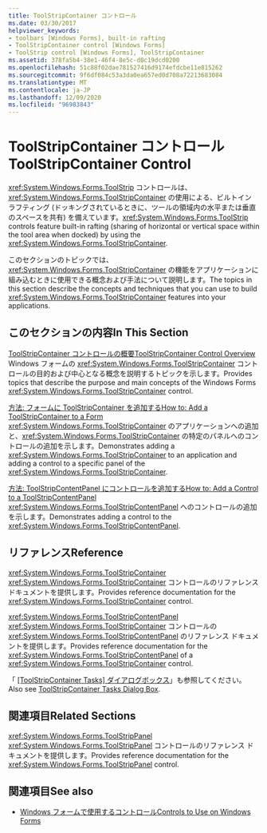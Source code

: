 ```yaml
---
title: ToolStripContainer コントロール
ms.date: 03/30/2017
helpviewer_keywords:
- toolbars [Windows Forms], built-in rafting
- ToolStripContainer control [Windows Forms]
- ToolStrip control [Windows Forms], ToolStripContainer
ms.assetid: 378fa5b4-38e1-46f4-8e5c-d0c19dcd0200
ms.openlocfilehash: 51c88f02dae781527416d9174efdcbe11e815262
ms.sourcegitcommit: 9f6df084c53a3da0ea657ed0d708a72213683084
ms.translationtype: MT
ms.contentlocale: ja-JP
ms.lasthandoff: 12/09/2020
ms.locfileid: "96983843"
---
```

# <a name="toolstripcontainer-control"></a><span data-ttu-id="ed645-102">ToolStripContainer コントロール</span><span class="sxs-lookup"><span data-stu-id="ed645-102">ToolStripContainer Control</span></span>

<span data-ttu-id="ed645-103"><xref:System.Windows.Forms.ToolStrip> コントロールは、<xref:System.Windows.Forms.ToolStripContainer> の使用による、ビルトイン ラフティング (ドッキングされているときに、ツールの領域内の水平または垂直のスペースを共有) を備えています。</span><span class="sxs-lookup"><span data-stu-id="ed645-103"><xref:System.Windows.Forms.ToolStrip> controls feature built-in rafting (sharing of horizontal or vertical space within the tool area when docked) by using the <xref:System.Windows.Forms.ToolStripContainer>.</span></span>  
  
 <span data-ttu-id="ed645-104">このセクションのトピックでは、<xref:System.Windows.Forms.ToolStripContainer> の機能をアプリケーションに組み込むときに使用できる概念および手法について説明します。</span><span class="sxs-lookup"><span data-stu-id="ed645-104">The topics in this section describe the concepts and techniques that you can use to build <xref:System.Windows.Forms.ToolStripContainer> features into your applications.</span></span>  
  
## <a name="in-this-section"></a><span data-ttu-id="ed645-105">このセクションの内容</span><span class="sxs-lookup"><span data-stu-id="ed645-105">In This Section</span></span>  

 [<span data-ttu-id="ed645-106">ToolStripContainer コントロールの概要</span><span class="sxs-lookup"><span data-stu-id="ed645-106">ToolStripContainer Control Overview</span></span>](toolstripcontainer-control-overview.md)  
 <span data-ttu-id="ed645-107">Windows フォームの <xref:System.Windows.Forms.ToolStripContainer> コントロールの目的および中心となる概念を説明するトピックを示します。</span><span class="sxs-lookup"><span data-stu-id="ed645-107">Provides topics that describe the purpose and main concepts of the Windows Forms <xref:System.Windows.Forms.ToolStripContainer> control.</span></span>  
  
 [<span data-ttu-id="ed645-108">方法: フォームに ToolStripContainer を追加する</span><span class="sxs-lookup"><span data-stu-id="ed645-108">How to: Add a ToolStripContainer to a Form</span></span>](how-to-add-a-toolstripcontainer-to-a-form.md)  
 <span data-ttu-id="ed645-109"><xref:System.Windows.Forms.ToolStripContainer> のアプリケーションへの追加と、<xref:System.Windows.Forms.ToolStripContainer> の特定のパネルへのコントロールの追加を示します。</span><span class="sxs-lookup"><span data-stu-id="ed645-109">Demonstrates adding a <xref:System.Windows.Forms.ToolStripContainer> to an application and adding a control to a specific panel of the <xref:System.Windows.Forms.ToolStripContainer>.</span></span>  
  
 [<span data-ttu-id="ed645-110">方法: ToolStripContentPanel にコントロールを追加する</span><span class="sxs-lookup"><span data-stu-id="ed645-110">How to: Add a Control to a ToolStripContentPanel</span></span>](how-to-add-a-control-to-a-toolstripcontentpanel.md)  
 <span data-ttu-id="ed645-111"><xref:System.Windows.Forms.ToolStripContentPanel> へのコントロールの追加を示します。</span><span class="sxs-lookup"><span data-stu-id="ed645-111">Demonstrates adding a control to the <xref:System.Windows.Forms.ToolStripContentPanel>.</span></span>  
  
## <a name="reference"></a><span data-ttu-id="ed645-112">リファレンス</span><span class="sxs-lookup"><span data-stu-id="ed645-112">Reference</span></span>  

 <xref:System.Windows.Forms.ToolStripContainer>  
 <span data-ttu-id="ed645-113"><xref:System.Windows.Forms.ToolStripContainer> コントロールのリファレンス ドキュメントを提供します。</span><span class="sxs-lookup"><span data-stu-id="ed645-113">Provides reference documentation for the <xref:System.Windows.Forms.ToolStripContainer> control.</span></span>  
  
 <xref:System.Windows.Forms.ToolStripContentPanel>  
 <span data-ttu-id="ed645-114"><xref:System.Windows.Forms.ToolStripContainer> コントロールの <xref:System.Windows.Forms.ToolStripContentPanel> のリファレンス ドキュメントを提供します。</span><span class="sxs-lookup"><span data-stu-id="ed645-114">Provides reference documentation for the <xref:System.Windows.Forms.ToolStripContentPanel> of a <xref:System.Windows.Forms.ToolStripContainer> control.</span></span>  
  
 <span data-ttu-id="ed645-115">「 [[ToolStripContainer Tasks] ダイアログボックス](/previous-versions/visualstudio/visual-studio-2010/ms233647(v=vs.100))」も参照してください。</span><span class="sxs-lookup"><span data-stu-id="ed645-115">Also see [ToolStripContainer Tasks Dialog Box](/previous-versions/visualstudio/visual-studio-2010/ms233647(v=vs.100)).</span></span>  
  
## <a name="related-sections"></a><span data-ttu-id="ed645-116">関連項目</span><span class="sxs-lookup"><span data-stu-id="ed645-116">Related Sections</span></span>  

 <xref:System.Windows.Forms.ToolStripPanel>  
 <span data-ttu-id="ed645-117"><xref:System.Windows.Forms.ToolStripPanel> コントロールのリファレンス ドキュメントを提供します。</span><span class="sxs-lookup"><span data-stu-id="ed645-117">Provides reference documentation for the <xref:System.Windows.Forms.ToolStripPanel> control.</span></span>  
  
## <a name="see-also"></a><span data-ttu-id="ed645-118">関連項目</span><span class="sxs-lookup"><span data-stu-id="ed645-118">See also</span></span>

- [<span data-ttu-id="ed645-119">Windows フォームで使用するコントロール</span><span class="sxs-lookup"><span data-stu-id="ed645-119">Controls to Use on Windows Forms</span></span>](controls-to-use-on-windows-forms.md)
